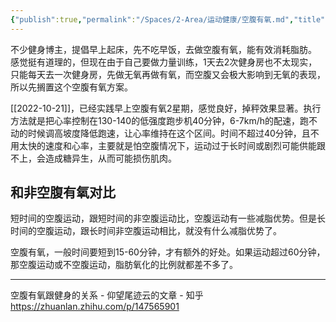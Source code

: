 ```yaml
---
{"publish":true,"permalink":"/Spaces/2-Area/运动健康/空腹有氧.md","title":"空腹有氧","created":"2022-09-29","modified":"2023-03-14","cssclasses":""}
---
```



不少健身博主，提倡早上起床，先不吃早饭，去做空腹有氧，能有效消耗脂肪。  
感觉挺有道理的，但现在由于自己要做力量训练，1天去2次健身房也不太现实，只能每天去一次健身房，先做无氧再做有氧，而空腹又会极大影响到无氧的表现，所以先搁置这个空腹有氧方案。

[[2022-10-21]]，已经实践早上空腹有氧2星期，感觉良好，掉秤效果显著。执行方法就是把心率控制在130-140的低强度跑步机40分钟，6-7km/h的配速，跑不动的时候调高坡度降低跑速，让心率维持在这个区间。时间不超过40分钟，且不用太快的速度和心率，主要就是怕空腹情况下，运动过于长时间或剧烈可能供能跟不上，会造成糖异生，从而可能损伤肌肉。

## 和非空腹有氧对比

短时间的空腹运动，跟短时间的非空腹运动比，空腹运动有一些减脂优势。但是长时间的空腹运动，跟长时间非空腹运动相比，就没有什么减脂优势了。

空腹有氧，一般时间要短到15-60分钟，才有额外的好处。如果运动超过60分钟，那空腹运动或不空腹运动，脂肪氧化的比例就都差不多了。

---

空腹有氧跟健身的关系 - 仰望尾迹云的文章 - 知乎 https://zhuanlan.zhihu.com/p/147565901